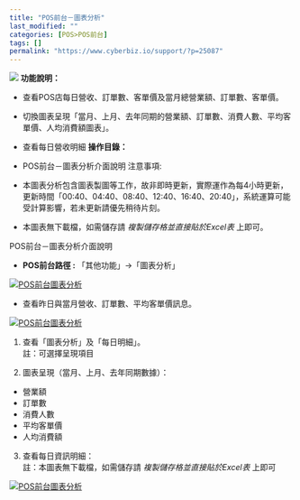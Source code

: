 ```yaml
---
title: "POS前台－圖表分析"
last_modified: ""
categories: [POS>POS前台]
tags: []
permalink: "https://www.cyberbiz.io/support/?p=25087"
---
```


![](https://www.cyberbiz.io/support/wp-content/uploads/2021/08/企業版.png)
**功能說明：**  

* 查看POS店每日營收、訂單數、客單價及當月總營業額、訂單數、客單價。
* 切換圖表呈現「當月、上月、去年同期的營業額、訂單數、消費人數、平均客單價、人均消費額圖表」。
* 查看每日營收明細
**操作目錄：**

* POS前台－圖表分析介面說明
注意事項:  

* 本圖表分析包含圖表製圖等工作，故非即時更新，實際運作為每4小時更新，更新時間「00:40、04:40、08:40、12:40、16:40、20:40」，系統運算可能受計算影響，若未更新請優先稍待片刻。
* 本圖表無下載檔，如需儲存請 _複製儲存格並直接貼於Excel表_ 上即可。

POS前台－圖表分析介面說明

* **POS前台路徑 :** 「其他功能」→「圖表分析」  

[![POS前台圖表分析](https://www.cyberbiz.io/support/wp-content/uploads/2022/01/POS前台圖表分析1.png)](https://www.cyberbiz.io/support/wp-content/uploads/2022/01/POS前台圖表分析1.png)



* 查看昨日與當月營收、訂單數、平均客單價訊息。   

[![POS前台圖表分析](https://www.cyberbiz.io/support/wp-content/uploads/2022/01/POS前台圖表分析2.png)](https://www.cyberbiz.io/support/wp-content/uploads/2022/01/POS前台圖表分析2.png)



1. 查看「圖表分析」及「每日明細」。  
註：可選擇呈現項目



2. 圖表呈現（當月、上月、去年同期數據）：
* 營業額
* 訂單數
* 消費人數
* 平均客單價
* 人均消費額 


3. 查看每日資訊明細：  
註：本圖表無下載檔，如需儲存請 _複製儲存格並直接貼於Excel表_ 上即可

[![POS前台圖表分析](https://www.cyberbiz.io/support/wp-content/uploads/2022/01/POS前台圖表分析3.png)](https://www.cyberbiz.io/support/wp-content/uploads/2022/01/POS前台圖表分析3.png)  

